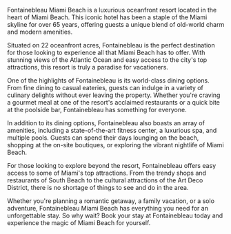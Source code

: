 Fontainebleau Miami Beach is a luxurious oceanfront resort located in the heart of Miami Beach. This iconic hotel has been a staple of the Miami skyline for over 65 years, offering guests a unique blend of old-world charm and modern amenities.

Situated on 22 oceanfront acres, Fontainebleau is the perfect destination for those looking to experience all that Miami Beach has to offer. With stunning views of the Atlantic Ocean and easy access to the city's top attractions, this resort is truly a paradise for vacationers.

One of the highlights of Fontainebleau is its world-class dining options. From fine dining to casual eateries, guests can indulge in a variety of culinary delights without ever leaving the property. Whether you're craving a gourmet meal at one of the resort's acclaimed restaurants or a quick bite at the poolside bar, Fontainebleau has something for everyone.

In addition to its dining options, Fontainebleau also boasts an array of amenities, including a state-of-the-art fitness center, a luxurious spa, and multiple pools. Guests can spend their days lounging on the beach, shopping at the on-site boutiques, or exploring the vibrant nightlife of Miami Beach.

For those looking to explore beyond the resort, Fontainebleau offers easy access to some of Miami's top attractions. From the trendy shops and restaurants of South Beach to the cultural attractions of the Art Deco District, there is no shortage of things to see and do in the area.

Whether you're planning a romantic getaway, a family vacation, or a solo adventure, Fontainebleau Miami Beach has everything you need for an unforgettable stay. So why wait? Book your stay at Fontainebleau today and experience the magic of Miami Beach for yourself.